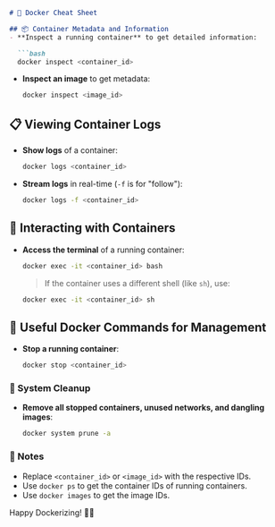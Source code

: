 
```markdown
# 🐳 Docker Cheat Sheet

## 📦 Container Metadata and Information
- **Inspect a running container** to get detailed information:

  ```bash
  docker inspect <container_id>
  ```

- **Inspect an image** to get metadata:
  ```bash
  docker inspect <image_id>
  ```

## 📋 Viewing Container Logs
- **Show logs** of a container:
  ```bash
  docker logs <container_id>
  ```
- **Stream logs** in real-time (`-f` is for "follow"):
  ```bash
  docker logs -f <container_id>
  ```

## 🔄 Interacting with Containers
- **Access the terminal** of a running container:
  ```bash
  docker exec -it <container_id> bash
  ```
  > If the container uses a different shell (like `sh`), use:
  ```bash
  docker exec -it <container_id> sh
  ```

## 🚀 Useful Docker Commands for Management
- **Stop a running container**:
  ```bash
  docker stop <container_id>
  ```

### 🔧 System Cleanup
- **Remove all stopped containers, unused networks, and dangling images**:
  ```bash
  docker system prune -a
  ```

### 📄 Notes
- Replace `<container_id>` or `<image_id>` with the respective IDs.
- Use `docker ps` to get the container IDs of running containers.
- Use `docker images` to get the image IDs.

Happy Dockerizing! 🐋🚀
